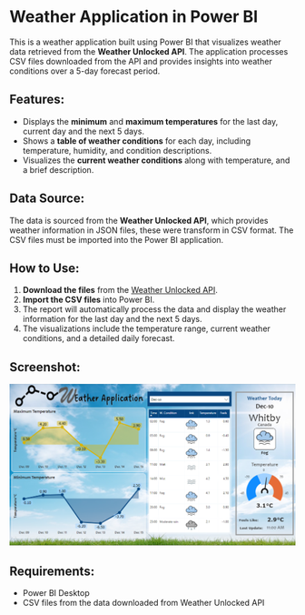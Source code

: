 # Weather Application in Power BI

This is a weather application built using Power BI that visualizes weather data retrieved from the **Weather Unlocked API**. The application processes CSV files downloaded from the API and provides insights into weather conditions over a 5-day forecast period.

## Features:
- Displays the **minimum** and **maximum temperatures** for the last day, current day and the next 5 days.
- Shows a **table of weather conditions** for each day, including temperature, humidity, and condition descriptions.
- Visualizes the **current weather conditions** along with temperature, and a brief description.

## Data Source:
The data is sourced from the **Weather Unlocked API**, which provides weather information in JSON files, these were transform in CSV format. The CSV files must be imported into the Power BI application.

## How to Use:
1. **Download the files** from the [Weather Unlocked API](https://developer.weatherunlocked.com/).
2. **Import the CSV files** into Power BI.
3. The report will automatically process the data and display the weather information for the last day and the next 5 days.
4. The visualizations include the temperature range, current weather conditions, and a detailed daily forecast.

## Screenshot:

![Weather Application Screenshot](ScreenshotProject.PNG)

## Requirements:
- Power BI Desktop
- CSV files from the data downloaded from Weather Unlocked API
